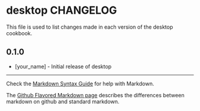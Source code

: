 desktop CHANGELOG
=================

This file is used to list changes made in each version of the desktop cookbook.

0.1.0
-----
- [your_name] - Initial release of desktop

- - -
Check the [Markdown Syntax Guide](http://daringfireball.net/projects/markdown/syntax) for help with Markdown.

The [Github Flavored Markdown page](http://github.github.com/github-flavored-markdown/) describes the differences between markdown on github and standard markdown.
